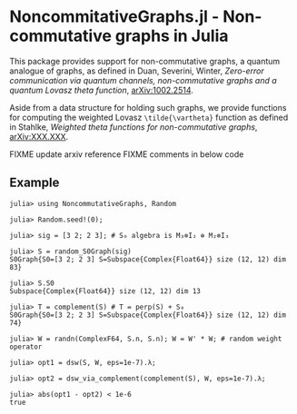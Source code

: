 NoncommitativeGraphs.jl - Non-commutative graphs in Julia
=========================================================

This package provides support for non-commutative graphs, a quantum analogue
of graphs, as defined in Duan, Severini, Winter,
*Zero-error communication via quantum channels, non-commutative graphs and a quantum
Lovasz theta function*, [arXiv:1002.2514](https://arxiv.org/abs/1002.2514).

Aside from a data structure for holding such graphs, we provide functions for
computing the weighted Lovasz ``\tilde{\vartheta}`` function as defined in
Stahlke, *Weighted theta functions for non-commutative graphs*,
[arXiv:XXX.XXX](https://arxiv.org/abs/XXX.XXX).

FIXME update arxiv reference
FIXME comments in below code

## Example

```jldoctest
julia> using NoncommutativeGraphs, Random

julia> Random.seed!(0);

julia> sig = [3 2; 2 3]; # S₀ algebra is M₃⊗I₂ ⊕ M₂⊗I₃

julia> S = random_S0Graph(sig)
S0Graph{S0=[3 2; 2 3] S=Subspace{Complex{Float64}} size (12, 12) dim 83}

julia> S.S0
Subspace{Complex{Float64}} size (12, 12) dim 13

julia> T = complement(S) # T = perp(S) + S₀
S0Graph{S0=[3 2; 2 3] S=Subspace{Complex{Float64}} size (12, 12) dim 74}

julia> W = randn(ComplexF64, S.n, S.n); W = W' * W; # random weight operator

julia> opt1 = dsw(S, W, eps=1e-7).λ;

julia> opt2 = dsw_via_complement(complement(S), W, eps=1e-7).λ;

julia> abs(opt1 - opt2) < 1e-6
true
```
